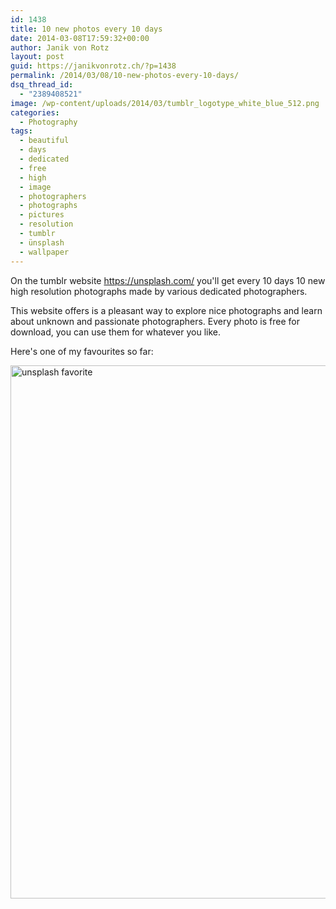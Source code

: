 ```yaml
---
id: 1438
title: 10 new photos every 10 days
date: 2014-03-08T17:59:32+00:00
author: Janik von Rotz
layout: post
guid: https://janikvonrotz.ch/?p=1438
permalink: /2014/03/08/10-new-photos-every-10-days/
dsq_thread_id:
  - "2389408521"
image: /wp-content/uploads/2014/03/tumblr_logotype_white_blue_512.png
categories:
  - Photography
tags:
  - beautiful
  - days
  - dedicated
  - free
  - high
  - image
  - photographers
  - photographs
  - pictures
  - resolution
  - tumblr
  - ünsplash
  - wallpaper
---
```

On the tumblr website <a href="https://unsplash.com/">https://unsplash.com/</a> you'll get every 10 days 10 new high resolution photographs made by various dedicated photographers.

This website offers is a pleasant way to explore nice photographs and learn about unknown and passionate photographers. Every photo is free for download, you can use them for whatever you like.

Here's one of my favourites so far:

<a href="https://janikvonrotz.ch/wp-content/uploads/2014/03/tumblr_n10n4rpjvZ1st5lhmo1_1280.jpg"><img src="https://janikvonrotz.ch/wp-content/uploads/2014/03/tumblr_n10n4rpjvZ1st5lhmo1_1280.jpg" alt="unsplash favorite" width="1280" height="853" class="aligncenter size-full wp-image-1440" /></a>